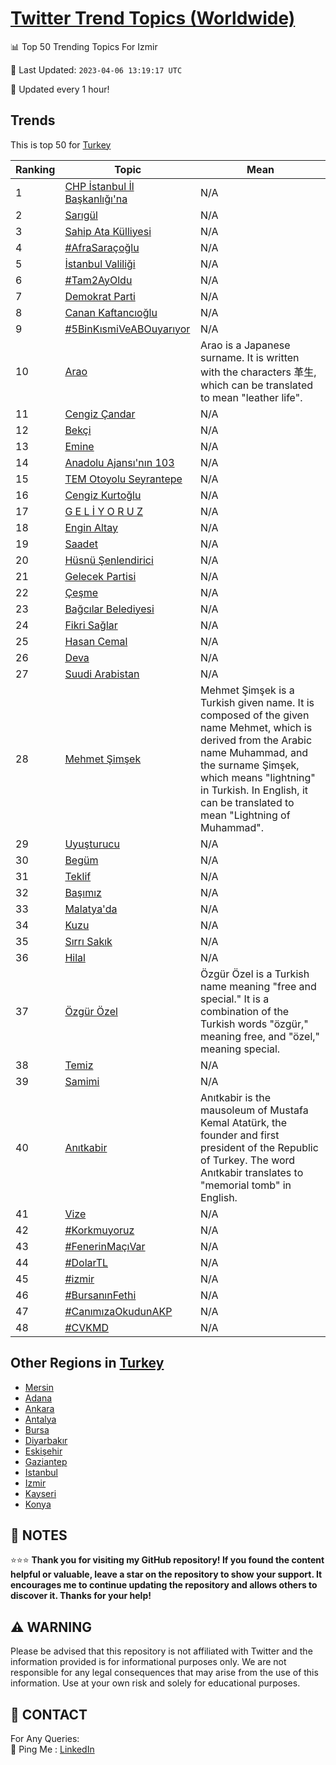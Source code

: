 [Twitter Trend Topics (Worldwide)](https://github.com/ErcinDedeoglu/Twitter-Trend-Topics)
==========


📊 Top 50 Trending Topics For Izmir

📆 Last Updated: `2023-04-06 13:19:17 UTC`

🔧 Updated every 1 hour!


## Trends

This is top 50 for [Turkey](</Turkey>)

| Ranking | Topic | Mean |
| ------- | ------------ | ------------ |
| 1 | [CHP İstanbul İl Başkanlığı'na](http://twitter.com/search?q=CHP+%c4%b0stanbul+%c4%b0l+Ba%c5%9fkanl%c4%b1%c4%9f%c4%b1%27na) | N/A |
| 2 | [Sarıgül](http://twitter.com/search?q=Sar%c4%b1g%c3%bcl) | N/A |
| 3 | [Sahip Ata Külliyesi](http://twitter.com/search?q=Sahip+Ata+K%c3%bclliyesi) | N/A |
| 4 | [#AfraSaraçoğlu](http://twitter.com/search?q=%23AfraSara%c3%a7o%c4%9flu) | N/A |
| 5 | [İstanbul Valiliği](http://twitter.com/search?q=%c4%b0stanbul+Valili%c4%9fi) | N/A |
| 6 | [#Tam2AyOldu](http://twitter.com/search?q=%23Tam2AyOldu) | N/A |
| 7 | [Demokrat Parti](http://twitter.com/search?q=Demokrat+Parti) | N/A |
| 8 | [Canan Kaftancıoğlu](http://twitter.com/search?q=Canan+Kaftanc%c4%b1o%c4%9flu) | N/A |
| 9 | [#5BinKısmiVeABOuyarıyor](http://twitter.com/search?q=%235BinK%c4%b1smiVeABOuyar%c4%b1yor) | N/A |
| 10 | [Arao](http://twitter.com/search?q=Arao) | Arao is a Japanese surname. It is written with the characters 革生, which can be translated to mean "leather life". |
| 11 | [Cengiz Çandar](http://twitter.com/search?q=Cengiz+%c3%87andar) | N/A |
| 12 | [Bekçi](http://twitter.com/search?q=Bek%c3%a7i) | N/A |
| 13 | [Emine](http://twitter.com/search?q=Emine) | N/A |
| 14 | [Anadolu Ajansı'nın 103](http://twitter.com/search?q=Anadolu+Ajans%c4%b1%27n%c4%b1n+103) | N/A |
| 15 | [TEM Otoyolu Seyrantepe](http://twitter.com/search?q=TEM+Otoyolu+Seyrantepe) | N/A |
| 16 | [Cengiz Kurtoğlu](http://twitter.com/search?q=Cengiz+Kurto%c4%9flu) | N/A |
| 17 | [G E L İ Y O R U Z](http://twitter.com/search?q=G+E+L+%c4%b0+Y+O+R+U+Z) | N/A |
| 18 | [Engin Altay](http://twitter.com/search?q=Engin+Altay) | N/A |
| 19 | [Saadet](http://twitter.com/search?q=Saadet) | N/A |
| 20 | [Hüsnü Şenlendirici](http://twitter.com/search?q=H%c3%bcsn%c3%bc+%c5%9eenlendirici) | N/A |
| 21 | [Gelecek Partisi](http://twitter.com/search?q=Gelecek+Partisi) | N/A |
| 22 | [Çeşme](http://twitter.com/search?q=%c3%87e%c5%9fme) | N/A |
| 23 | [Bağcılar Belediyesi](http://twitter.com/search?q=Ba%c4%9fc%c4%b1lar+Belediyesi) | N/A |
| 24 | [Fikri Sağlar](http://twitter.com/search?q=Fikri+Sa%c4%9flar) | N/A |
| 25 | [Hasan Cemal](http://twitter.com/search?q=Hasan+Cemal) | N/A |
| 26 | [Deva](http://twitter.com/search?q=Deva) | N/A |
| 27 | [Suudi Arabistan](http://twitter.com/search?q=Suudi+Arabistan) | N/A |
| 28 | [Mehmet Şimşek](http://twitter.com/search?q=Mehmet+%c5%9eim%c5%9fek) | Mehmet Şimşek is a Turkish given name. It is composed of the given name Mehmet, which is derived from the Arabic name Muhammad, and the surname Şimşek, which means "lightning" in Turkish. In English, it can be translated to mean "Lightning of Muhammad". |
| 29 | [Uyuşturucu](http://twitter.com/search?q=Uyu%c5%9fturucu) | N/A |
| 30 | [Begüm](http://twitter.com/search?q=Beg%c3%bcm) | N/A |
| 31 | [Teklif](http://twitter.com/search?q=Teklif) | N/A |
| 32 | [Başımız](http://twitter.com/search?q=Ba%c5%9f%c4%b1m%c4%b1z) | N/A |
| 33 | [Malatya'da](http://twitter.com/search?q=Malatya%27da) | N/A |
| 34 | [Kuzu](http://twitter.com/search?q=Kuzu) | N/A |
| 35 | [Sırrı Sakık](http://twitter.com/search?q=S%c4%b1rr%c4%b1+Sak%c4%b1k) | N/A |
| 36 | [Hilal](http://twitter.com/search?q=Hilal) | N/A |
| 37 | [Özgür Özel](http://twitter.com/search?q=%c3%96zg%c3%bcr+%c3%96zel) | Özgür Özel is a Turkish name meaning "free and special." It is a combination of the Turkish words "özgür," meaning free, and "özel," meaning special. |
| 38 | [Temiz](http://twitter.com/search?q=Temiz) | N/A |
| 39 | [Samimi](http://twitter.com/search?q=Samimi) | N/A |
| 40 | [Anıtkabir](http://twitter.com/search?q=An%c4%b1tkabir) | Anıtkabir is the mausoleum of Mustafa Kemal Atatürk, the founder and first president of the Republic of Turkey. The word Anıtkabir translates to "memorial tomb" in English. |
| 41 | [Vize](http://twitter.com/search?q=Vize) | N/A |
| 42 | [#Korkmuyoruz](http://twitter.com/search?q=%23Korkmuyoruz) | N/A |
| 43 | [#FenerinMaçıVar](http://twitter.com/search?q=%23FenerinMa%c3%a7%c4%b1Var) | N/A |
| 44 | [#DolarTL](http://twitter.com/search?q=%23DolarTL) | N/A |
| 45 | [#izmir](http://twitter.com/search?q=%23izmir) | N/A |
| 46 | [#BursanınFethi](http://twitter.com/search?q=%23Bursan%c4%b1nFethi) | N/A |
| 47 | [#CanımızaOkudunAKP](http://twitter.com/search?q=%23Can%c4%b1m%c4%b1zaOkudunAKP) | N/A |
| 48 | [#CVKMD](http://twitter.com/search?q=%23CVKMD) | N/A |



## Other Regions in [Turkey](</Turkey>)

* [Mersin](</Turkey/Mersin.md>)
* [Adana](</Turkey/Adana.md>)
* [Ankara](</Turkey/Ankara.md>)
* [Antalya](</Turkey/Antalya.md>)
* [Bursa](</Turkey/Bursa.md>)
* [Diyarbakır](</Turkey/Diyarbakır.md>)
* [Eskişehir](</Turkey/Eskişehir.md>)
* [Gaziantep](</Turkey/Gaziantep.md>)
* [Istanbul](</Turkey/Istanbul.md>)
* [Izmir](</Turkey/Izmir.md>)
* [Kayseri](</Turkey/Kayseri.md>)
* [Konya](</Turkey/Konya.md>)



## 📝 NOTES

⭐⭐⭐ **Thank you for visiting my GitHub repository! If you found the content helpful or valuable, leave a star on the repository to show your support. It encourages me to continue updating the repository and allows others to discover it. Thanks for your help!**


## ⚠️ WARNING

Please be advised that this repository is not affiliated with Twitter and the information provided is for informational purposes only. We are not responsible for any legal consequences that may arise from the use of this information. Use at your own risk and solely for educational purposes.


## 📨 CONTACT

 For Any Queries:  
            🏓 Ping Me : [LinkedIn](https://www.linkedin.com/in/ercindedeoglu/)
